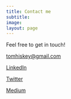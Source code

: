 ```yaml
---
title: Contact me
subtitle: 
image: 
layout: page
---
```


Feel free to get in touch!

tomhiskey@gmail.com

[LinkedIn](https://www.linkedin.com/in/tom-hiskey-79390822/)

[Twitter](https://twitter.com/tomhiskey)

[Medium](https://medium.com/@tomhiskey) 

